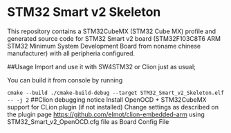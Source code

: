 # STM32 Smart v2 Skeleton
This repository contains a STM32CubeMX (STM32 Cube MX) profile and generated source code for STM32 Smart v2 board
(STM32F103C8T6 ARM STM32 Minimum System Development Board from noname chinese manufacturer) 
with all peripheria configured.

##Usage
Import and use it with SW4STM32 or Clion just as usual;

You can build it from console by running

`cmake --build ./cmake-build-debug --target STM32_Smart_v2_Skeleton.elf -- -j 2`
##Clion debugging notice
Install OpenOCD + STM32CubeMX support for CLion plugin (if not installed)
Change settings as described on the plugin page https://github.com/elmot/clion-embedded-arm
using STM32_Smart_v2_OpenOCD.cfg file as Board Config File